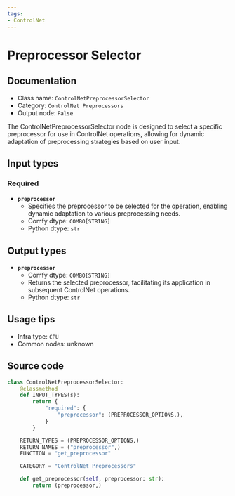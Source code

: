 ```yaml
---
tags:
- ControlNet
---
```


# Preprocessor Selector
## Documentation
- Class name: `ControlNetPreprocessorSelector`
- Category: `ControlNet Preprocessors`
- Output node: `False`

The ControlNetPreprocessorSelector node is designed to select a specific preprocessor for use in ControlNet operations, allowing for dynamic adaptation of preprocessing strategies based on user input.
## Input types
### Required
- **`preprocessor`**
    - Specifies the preprocessor to be selected for the operation, enabling dynamic adaptation to various preprocessing needs.
    - Comfy dtype: `COMBO[STRING]`
    - Python dtype: `str`
## Output types
- **`preprocessor`**
    - Comfy dtype: `COMBO[STRING]`
    - Returns the selected preprocessor, facilitating its application in subsequent ControlNet operations.
    - Python dtype: `str`
## Usage tips
- Infra type: `CPU`
- Common nodes: unknown


## Source code
```python
class ControlNetPreprocessorSelector:
    @classmethod
    def INPUT_TYPES(s):
        return {
            "required": {
                "preprocessor": (PREPROCESSOR_OPTIONS,),
            }
        }

    RETURN_TYPES = (PREPROCESSOR_OPTIONS,)
    RETURN_NAMES = ("preprocessor",)
    FUNCTION = "get_preprocessor"

    CATEGORY = "ControlNet Preprocessors"

    def get_preprocessor(self, preprocessor: str):
        return (preprocessor,)

```
